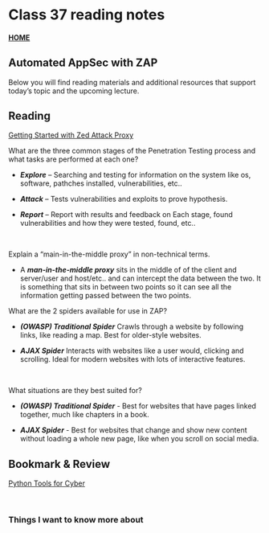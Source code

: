 # Class 37 reading notes

#### [HOME](https://cesarderio.github.io/reading-notes/)

## Automated AppSec with ZAP

Below you will find reading materials and additional resources that support today’s topic and the upcoming lecture.

## Reading

[Getting Started with Zed Attack Proxy](https://www.zaproxy.org/getting-started/)

What are the three common stages of the Penetration Testing process and what tasks are performed at each one?

* ***Explore*** – Searching and testing for information on the system like os, software, pathches installed, vulnerabilities, etc..

* ***Attack*** – Tests vulnerabilities and exploits to prove hypothesis.

* ***Report*** – Report with results and feedback on Each stage, found vulnerabilities and how they were tested, found, etc..

<br>

Explain a “main-in-the-middle proxy” in non-technical terms.

* A ***man-in-the-middle proxy*** sits in the middle of of the client and server/user and host/etc.. and can intercept the data between the two. It is something that sits in between two points so it can see all the information getting passed between the two points.

What are the 2 spiders available for use in ZAP?

* ***(OWASP) Traditional Spider*** Crawls through a website by following links, like reading a map. Best for older-style websites.

* ***AJAX Spider*** Interacts with websites like a user would, clicking and scrolling. Ideal for modern websites with lots of interactive features.

<br>

What situations are they best suited for?

* ***(OWASP) Traditional Spider*** - Best for websites that have pages linked together, much like chapters in a book.

* ***AJAX Spider*** - Best for websites that change and show new content without loading a whole new page, like when you scroll on social media.

## Bookmark & Review

[Python Tools for Cyber](https://hackersonlineclub.com/python-tools/)

<br>

### Things I want to know more about
